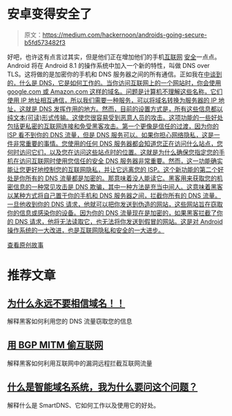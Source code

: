 # 安卓变得安全了

> 原文：<https://medium.com/hackernoon/androids-going-secure-b5fd573482f3>

好吧，也许这有点言过其实，但是他们正在增加他们的手机[互联网](https://hackernoon.com/tagged/internet) [安全](https://hackernoon.com/tagged/security)一点点。Android 将在 Android 8.1 的操作系统中加入一个新的特性，叫做 DNS over TLS。这将做的是加密你的手机和 DNS 服务器之间的所有通信。正如我在[中谈到的，什么是 DNS，它是如何工作的。当你访问互联网上的一个网站时，你会使用 google.com 或 Amazon.com 这样的域名。问题是计算机不理解这些名称，它们使用 IP 地址相互通信，所以我们需要一种服务，可以将域名转换为服务器的 IP 地址，这就是 DNS 发挥作用的地方。然而，目前的设置方式是，所有这些信息都以纯文本(可读)形式传输。这使您很容易受到恶意人员的攻击。这项功能的一些好处包括更私密的互联网连接和免受黑客攻击。第一个更像是信任的过渡，因为你的 ISP 看不到你的 DNS 流量，但是 DNS 服务可以。如果你担心网络隐私，这是一件非常重要的事情。您使用的任何 DNS 服务器都会知道您正在访问什么站点，您何时访问它们，以及您在访问这些站点时的位置。这就是为什么确保您指定您的手机在访问互联网时使用您信任的安全 DNS 服务器非常重要。然而，这一功能确实能让您更好地控制您的互联网隐私，并让它远离您的 ISP。这个新功能的第二个好处是你所有的 DNS 流量都是加密的。那意味着没人能读它。黑客用来获取您的机密信息的一种常见攻击是 DNS 欺骗，其中一种方法是充当中间人。这意味着黑客以某种方式将自己置于你的手机和 DNS 服务器之间，拦截你所有的 DNS 流量。一旦他收到你的 DNS 请求，他就可以把你发送到伪造的网站，这些网站旨在窃取你的信息或感染你的设备。因为你的 DNS 流量现在是加密的，如果黑客拦截了你的 DNS 请求，他将无法读取它，也无法将你发送到假冒的网站。这是对 Android 操作系统的一大改进，也是互联网隐私和安全的一大进步。](https://www.prevsec.org/single-post/2017/03/04/What-is-DNS-and-How-Does-it-Work)

[查看原创故事](https://www.prevsec.org/single-post/2017/11/04/Androids-Going-Secure)

# 推荐文章

## [为什么永远不要相信域名！！](https://l.facebook.com/l.php?u=https%3A%2F%2Fmedium.com%2F%40Jekyl%2Fyou-should-never-trust-a-domain-name-26f6d374e571%23.vh879r47m&h=ATPZ2sQ-oOUn6AXUYp_84cvHvrklBlHeUVAz2EHviTexcMdI-PMCbjHLQT4yowkgChfVuMeFb_6U8YIHlUaKxL3BCma-ldHBz_cMUODvSiTa7FbVQaowmFq7j0KJZrDEnkGj5Kyy-CQBzaP6Keov8l6LEYTyFXO1k1PuldZO5bDnCg1LUBdBvtDZgzBGEFLUTNeChv-uZaYDKS_p0YfTtP2aVu6IOPW9lM2TbyFmcVRFgMwkZGGL53HtSor_dl5-19OEqYSWQBwmXHAKAnnnE0cyZQkgKmTFfTsPEeV9pA)

解释黑客如何利用您的 DNS 流量窃取您的信息

## [用 BGP MITM 偷互联网](https://www.prevsec.org/single-post/2017/03/04/Stealing-the-Internet-with-BGP-MITM)

解释黑客如何利用互联网中的漏洞远程拦截互联网流量

## [什么是智能域名系统，我为什么要问这个问题？](https://www.prevsec.org/single-post/2017/03/04/What-is-SmartDNS-and-Why-Should-I-Ask-About-It)

解释什么是 SmartDNS、它如何工作以及使用它的好处。